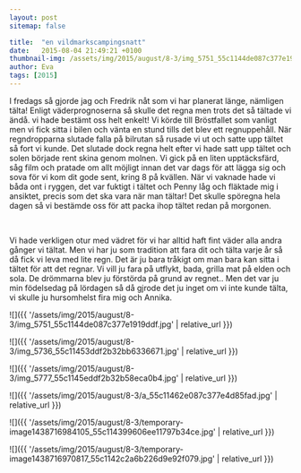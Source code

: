 ```yaml
---
layout: post
sitemap: false

title:  "en vildmarkscampingsnatt"
date:   2015-08-04 21:49:21 +0100
thumbnail-img: /assets/img/2015/august/8-3/img_5751_55c1144de087c377e1919ddf.jpg
author: Eva
tags: [2015]
---
```


I fredags så gjorde jag och Fredrik nåt som vi har planerat länge, nämligen tälta! Enligt väderprognoserna så skulle det regna men trots det så tältade vi ändå. vi hade bestämt oss helt enkelt! Vi körde till Bröstfallet som vanligt men vi fick sitta i bilen och vänta en stund tills det blev ett regnuppehåll. När regndropparna slutade falla på bilrutan så rusade vi ut och satte upp tältet så fort vi kunde. Det slutade dock regna helt efter vi hade satt upp tältet och solen började rent skina genom molnen. Vi gick på en liten upptäcksfärd, såg film och pratade om allt möjligt innan det var dags för att lägga sig och sova för vi kom dit gode sent, kring 8 på kvällen. När vi vaknade hade vi båda ont i ryggen, det var fuktigt i tältet och Penny låg och fläktade mig i ansiktet, precis som det ska vara när man tältar! Det skulle spöregna hela dagen så vi bestämde oss för att packa ihop tältet redan på morgonen. 




 




Vi hade verkligen otur med vädret för vi har alltid haft fint väder alla andra gånger vi tältat. Men vi har ju som tradition att fara dit och tälta varje år så då fick vi leva med lite regn. Det är ju bara tråkigt om man bara kan sitta i tältet för att det regnar. Vi vill ju fara på utflykt, bada, grilla mat på elden och sola. De drömmarna blev ju förstörda på grund av regnet.. Men det var ju min födelsedag på lördagen så då gjrode det ju inget om vi inte kunde tälta, vi skulle ju hursomhelst fira mig och Annika.

![]({{ '/assets/img/2015/august/8-3/img_5751_55c1144de087c377e1919ddf.jpg'  | relative_url }})

![]({{ '/assets/img/2015/august/8-3/img_5736_55c11453ddf2b32bb6336671.jpg'  | relative_url }})

![]({{ '/assets/img/2015/august/8-3/img_5777_55c1145eddf2b32b58eca0b4.jpg'  | relative_url }})

![]({{ '/assets/img/2015/august/8-3/a_55c11462e087c377e4d85fad.jpg'  | relative_url }})

![]({{ '/assets/img/2015/august/8-3/temporary-image1438716984105_55c114399606ee11797b34ce.jpg'  | relative_url }})

![]({{ '/assets/img/2015/august/8-3/temporary-image1438716970817_55c1142c2a6b226d9e92f079.jpg'  | relative_url }})

